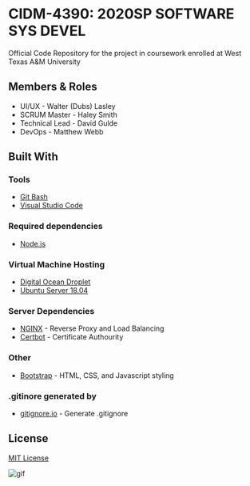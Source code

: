 # CIDM-4390: 2020SP SOFTWARE SYS DEVEL
Official Code Repository for the project in coursework enrolled at West Texas A&M University
## Members & Roles
* UI/UX - Walter (Dubs) Lasley
* SCRUM Master - Haley Smith 
* Technical Lead - David Gulde
* DevOps - Matthew Webb
## Built With
### Tools
* [Git Bash](https://gitforwindows.org/index.html)
* [Visual Studio Code](https://code.visualstudio.com/)
### Required dependencies
* [Node.js](https://nodejs.org/en/)
### Virtual Machine Hosting 
* [Digital Ocean Droplet](https://www.digitalocean.com/products/droplets/?_campaign=DO_Dev_Awareness_BA_Search_B_GENERIC&_adgroup=&_keyword=digitalocean&_device=c&_copytype=nonbiz_ad&_adposition=&_medium=brand_sem&_source=bing&utm_source=bing&utm_medium=cpc&utm_campaign=DO_Dev_Awareness_BA_Search_B_GENERIC&utm_term=digitalocean&utm_content=GENERIC_DO)
* [Ubuntu Server 18.04](https://ubuntu.com/download/server)
### Server Dependencies
* [NGINX](https://www.nginx.com/) - Reverse Proxy and Load Balancing
* [Certbot](https://certbot.eff.org/) - Certificate Authourity
### Other
* [Bootstrap](https://templatemo.com) - HTML, CSS, and Javascript styling
### .gitinore generated by
* [gitignore.io](https://gitignore.io/) - Generate .gitignore
## License
[MIT License](https://choosealicense.com/licenses/mit/)


![gif](https://i.pinimg.com/originals/90/80/60/9080607321ab98fa3e70dd24b2513a20.gif)